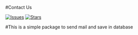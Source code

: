 #Contact Us

[![Issues](https://img.shields.io/github/issues/tahminakhtar/contact-package.svg?style=flat-square)](https://github.com/tahminakhtar/contact-package/issues)
[![Stars](https://img.shields.io/github/stars/tahminakhtar/contact-package.svg?style=flat-square)](https://github.com/tahminakhtar/contact-package/stargazers)

#This is a simple package to send mail and save in database